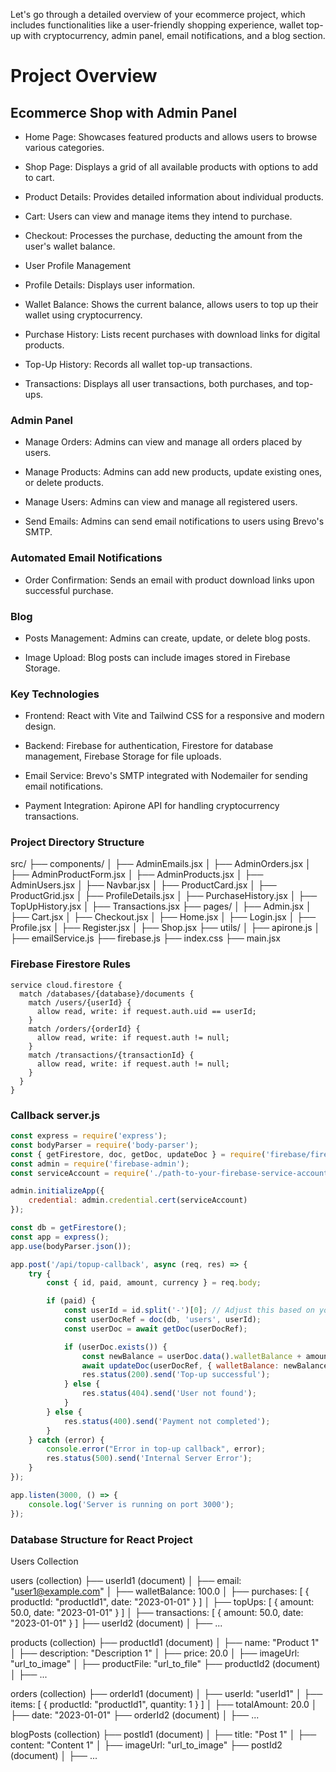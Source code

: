 Let's go through a detailed overview of your ecommerce project, which includes functionalities like a user-friendly shopping experience, wallet top-up with cryptocurrency, admin panel, email notifications, and a blog section.

# Project Overview

## Ecommerce Shop with Admin Panel

- Home Page: Showcases featured products and allows users to browse various categories.

- Shop Page: Displays a grid of all available products with options to add to cart.

- Product Details: Provides detailed information about individual products.

- Cart: Users can view and manage items they intend to purchase.

- Checkout: Processes the purchase, deducting the amount from the user's wallet balance.

- User Profile Management

- Profile Details: Displays user information.

- Wallet Balance: Shows the current balance, allows users to top up their wallet using cryptocurrency.

- Purchase History: Lists recent purchases with download links for digital products.

- Top-Up History: Records all wallet top-up transactions.

- Transactions: Displays all user transactions, both purchases, and top-ups.

### Admin Panel

- Manage Orders: Admins can view and manage all orders placed by users.

- Manage Products: Admins can add new products, update existing ones, or delete products.

- Manage Users: Admins can view and manage all registered users.

- Send Emails: Admins can send email notifications to users using Brevo's SMTP.

### Automated Email Notifications

- Order Confirmation: Sends an email with product download links upon successful purchase.

### Blog

- Posts Management: Admins can create, update, or delete blog posts.

- Image Upload: Blog posts can include images stored in Firebase Storage.

### Key Technologies
- Frontend: React with Vite and Tailwind CSS for a responsive and modern design.

- Backend: Firebase for authentication, Firestore for database management, Firebase Storage for file uploads.

- Email Service: Brevo's SMTP integrated with Nodemailer for sending email notifications.

- Payment Integration: Apirone API for handling cryptocurrency transactions.

### Project Directory Structure

src/
├── components/
│   ├── AdminEmails.jsx
│   ├── AdminOrders.jsx
│   ├── AdminProductForm.jsx
│   ├── AdminProducts.jsx
│   ├── AdminUsers.jsx
│   ├── Navbar.jsx
│   ├── ProductCard.jsx
│   ├── ProductGrid.jsx
│   ├── ProfileDetails.jsx
│   ├── PurchaseHistory.jsx
│   ├── TopUpHistory.jsx
│   ├── Transactions.jsx
├── pages/
│   ├── Admin.jsx
│   ├── Cart.jsx
│   ├── Checkout.jsx
│   ├── Home.jsx
│   ├── Login.jsx
│   ├── Profile.jsx
│   ├── Register.jsx
│   ├── Shop.jsx
├── utils/
│   ├── apirone.js
│   ├── emailService.js
├── firebase.js
├── index.css
├── main.jsx


### Firebase Firestore Rules

```
service cloud.firestore {
  match /databases/{database}/documents {
    match /users/{userId} {
      allow read, write: if request.auth.uid == userId;
    }
    match /orders/{orderId} {
      allow read, write: if request.auth != null;
    }
    match /transactions/{transactionId} {
      allow read, write: if request.auth != null;
    }
  }
}
```

### Callback server.js

```js
const express = require('express');
const bodyParser = require('body-parser');
const { getFirestore, doc, getDoc, updateDoc } = require('firebase/firestore');
const admin = require('firebase-admin');
const serviceAccount = require('./path-to-your-firebase-service-account-file.json');

admin.initializeApp({
    credential: admin.credential.cert(serviceAccount)
});

const db = getFirestore();
const app = express();
app.use(bodyParser.json());

app.post('/api/topup-callback', async (req, res) => {
    try {
        const { id, paid, amount, currency } = req.body;

        if (paid) {
            const userId = id.split('-')[0]; // Adjust this based on your invoice ID format
            const userDocRef = doc(db, 'users', userId);
            const userDoc = await getDoc(userDocRef);

            if (userDoc.exists()) {
                const newBalance = userDoc.data().walletBalance + amount;
                await updateDoc(userDocRef, { walletBalance: newBalance });
                res.status(200).send('Top-up successful');
            } else {
                res.status(404).send('User not found');
            }
        } else {
            res.status(400).send('Payment not completed');
        }
    } catch (error) {
        console.error("Error in top-up callback", error);
        res.status(500).send('Internal Server Error');
    }
});

app.listen(3000, () => {
    console.log('Server is running on port 3000');
});
```
### Database Structure for React Project
Users Collection

users (collection)
  ├── userId1 (document)
  │   ├── email: "user1@example.com"
  │   ├── walletBalance: 100.0
  │   ├── purchases: [ { productId: "productId1", date: "2023-01-01" } ]
  │   ├── topUps: [ { amount: 50.0, date: "2023-01-01" } ]
  │   ├── transactions: [ { amount: 50.0, date: "2023-01-01" } ]
  ├── userId2 (document)
  │   ├── ...
  
products (collection)
  ├── productId1 (document)
  │   ├── name: "Product 1"
  │   ├── description: "Description 1"
  │   ├── price: 20.0
  │   ├── imageUrl: "url_to_image"
  │   ├── productFile: "url_to_file"
  ├── productId2 (document)
  │   ├── ...

orders (collection)
  ├── orderId1 (document)
  │   ├── userId: "userId1"
  │   ├── items: [ { productId: "productId1", quantity: 1 } ]
  │   ├── totalAmount: 20.0
  │   ├── date: "2023-01-01"
  ├── orderId2 (document)
  │   ├── ...

blogPosts (collection)
  ├── postId1 (document)
  │   ├── title: "Post 1"
  │   ├── content: "Content 1"
  │   ├── imageUrl: "url_to_image"
  ├── postId2 (document)
  │   ├── ...
